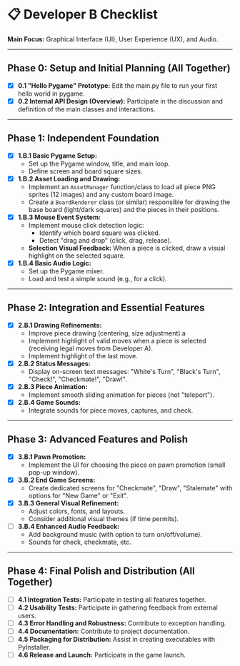 # 📋 Developer B Checklist

**Main Focus:** Graphical Interface (UI), User Experience (UX), and Audio.

---

## Phase 0: Setup and Initial Planning (All Together)

- [X] **0.1 "Hello Pygame" Prototype:** Edit the main.py file to run your first hello world in pygame.
- [X] **0.2 Internal API Design (Overview):** Participate in the discussion and definition of the main classes and interactions.

---

## Phase 1: Independent Foundation

- [X] **1.B.1 Basic Pygame Setup:**
  - Set up the Pygame window, title, and main loop.
  - Define screen and board square sizes.
- [X] **1.B.2 Asset Loading and Drawing:**
  - Implement an `AssetManager` function/class to load all piece PNG sprites (12 images) and any custom board image.
  - Create a `BoardRenderer` class (or similar) responsible for drawing the base board (light/dark squares) and the pieces in their positions.
- [X] **1.B.3 Mouse Event System:**
  - Implement mouse click detection logic:
    - Identify which board square was clicked.
    - Detect "drag and drop" (click, drag, release).
  - **Selection Visual Feedback:** When a piece is clicked, draw a visual highlight on the selected square.
- [X] **1.B.4 Basic Audio Logic:**
  - Set up the Pygame mixer.
  - Load and test a simple sound (e.g., for a click).

---

## Phase 2: Integration and Essential Features

- [X] **2.B.1 Drawing Refinements:**
  - Improve piece drawing (centering, size adjustment).a
  - Implement highlight of valid moves when a piece is selected (receiving legal moves from Developer A).
  - Implement highlight of the last move.
- [X] **2.B.2 Status Messages:**
  - Display on-screen text messages: "White's Turn", "Black's Turn", "Check!", "Checkmate!", "Draw!".
- [X] **2.B.3 Piece Animation:**
  - Implement smooth sliding animation for pieces (not "teleport").
- [x] **2.B.4 Game Sounds:**
  - Integrate sounds for piece moves, captures, and check.

---

## Phase 3: Advanced Features and Polish

- [X] **3.B.1 Pawn Promotion:**
  - Implement the UI for choosing the piece on pawn promotion (small pop-up window).
- [X] **3.B.2 End Game Screens:**
  - Create dedicated screens for "Checkmate", "Draw", "Stalemate" with options for "New Game" or "Exit".
- [x] **3.B.3 General Visual Refinement:**
  - Adjust colors, fonts, and layouts.
  - Consider additional visual themes (if time permits).
- [ ] **3.B.4 Enhanced Audio Feedback:**
  - Add background music (with option to turn on/off/volume).
  - Sounds for check, checkmate, etc.

---

## Phase 4: Final Polish and Distribution (All Together)

- [ ] **4.1 Integration Tests:** Participate in testing all features together.
- [ ] **4.2 Usability Tests:** Participate in gathering feedback from external users.
- [ ] **4.3 Error Handling and Robustness:** Contribute to exception handling.
- [ ] **4.4 Documentation:** Contribute to project documentation.
- [ ] **4.5 Packaging for Distribution:** Assist in creating executables with PyInstaller.
- [ ] **4.6 Release and Launch:** Participate in the game launch.